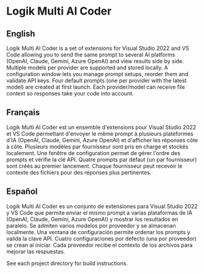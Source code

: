 # Logik Multi AI Coder

## English
Logik Multi AI Coder is a set of extensions for Visual Studio 2022 and VS Code allowing you to send the same prompt to several AI platforms (OpenAI, Claude, Gemini, Azure OpenAI) and view results side by side. Multiple models per provider are supported and stored locally. A configuration window lets you manage prompt setups, reorder them and validate API keys. Four default prompts (one per provider with the latest model) are created at first launch. Each provider/model can receive file context so responses take your code into account.

## Français
Logik Multi AI Coder est un ensemble d'extensions pour Visual Studio 2022 et VS Code permettant d'envoyer le même prompt à plusieurs plateformes d'IA (OpenAI, Claude, Gemini, Azure OpenAI) et d'afficher les réponses côte à côte. Plusieurs modèles par fournisseur sont pris en charge et stockés localement. Une fenêtre de configuration permet de gérer l'ordre des prompts et vérifie la clé API. Quatre prompts par défaut (un par fournisseur) sont créés au premier lancement. Chaque fournisseur peut recevoir le contexte des fichiers pour des réponses plus pertinentes.

## Español
Logik Multi AI Coder es un conjunto de extensiones para Visual Studio 2022 y VS Code que permite enviar el mismo prompt a varias plataformas de IA (OpenAI, Claude, Gemini, Azure OpenAI) y mostrar los resultados en paralelo. Se admiten varios modelos por proveedor y se almacenan localmente. Una ventana de configuración permite ordenar los prompts y valida la clave API. Cuatro configuraciones por defecto (una por proveedor) se crean al iniciar. Cada proveedor recibe el contexto de los archivos para mejorar las respuestas.

See each project directory for build instructions.
